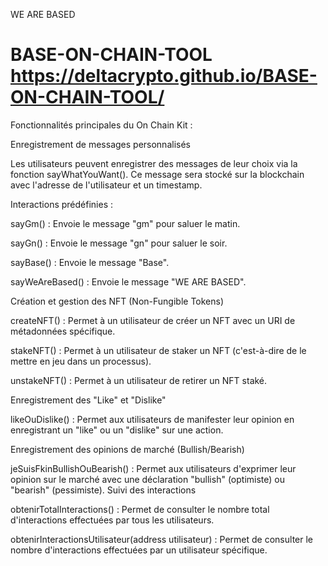 


WE ARE BASED

# BASE-ON-CHAIN-TOOL https://deltacrypto.github.io/BASE-ON-CHAIN-TOOL/

Fonctionnalités principales du On Chain Kit :



Enregistrement de messages personnalisés

Les utilisateurs peuvent enregistrer des messages de leur choix via la fonction sayWhatYouWant(). Ce message sera stocké sur la blockchain avec l'adresse de l'utilisateur et un timestamp.

Interactions prédéfinies :

sayGm() : Envoie le message "gm" pour saluer le matin.

sayGn() : Envoie le message "gn" pour saluer le soir.

sayBase() : Envoie le message "Base".

sayWeAreBased() : Envoie le message "WE ARE BASED".

Création et gestion des NFT (Non-Fungible Tokens)

createNFT() : Permet à un utilisateur de créer un NFT avec un URI de métadonnées spécifique.

stakeNFT() : Permet à un utilisateur de staker un NFT (c'est-à-dire de le mettre en jeu dans un processus).

unstakeNFT() : Permet à un utilisateur de retirer un NFT staké.

Enregistrement des "Like" et "Dislike"

likeOuDislike() : Permet aux utilisateurs de manifester leur opinion en enregistrant un "like" ou un "dislike" sur une action.

Enregistrement des opinions de marché (Bullish/Bearish)

jeSuisFkinBullishOuBearish() : Permet aux utilisateurs d'exprimer leur opinion sur le marché avec une déclaration "bullish" (optimiste) ou "bearish" (pessimiste).
Suivi des interactions

obtenirTotalInteractions() : Permet de consulter le nombre total d'interactions effectuées par tous les utilisateurs.

obtenirInteractionsUtilisateur(address utilisateur) : Permet de consulter le nombre d'interactions effectuées par un utilisateur spécifique.
